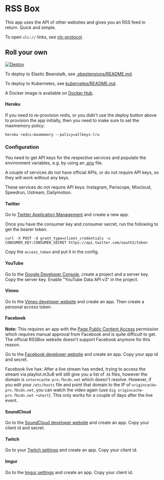 # RSS Box

This app uses the API of other websites and gives you an RSS feed in return. Quick and simple.

To open `vlc://` links, see [vlc-protocol](https://github.com/stefansundin/vlc-protocol).


## Roll your own

[![Deploy](https://www.herokucdn.com/deploy/button.png)](https://heroku.com/deploy?template=https://github.com/pawelorzech/rssbox)

To deploy to Elastic Beanstalk, see [.ebextensions/README.md](.ebextensions/README.md).

To deploy to Kubernetes, see [kubernetes/README.md](kubernetes/README.md).

A Docker image is available on [Docker Hub](https://hub.docker.com/r/stefansundin/rssbox).

#### Heroku

If you need to re-provision redis, or you didn't use the deploy button above to provision the app initially, then you need to make sure to set the maxmemory policy:

```
heroku redis:maxmemory --policy=allkeys-lru
```

### Configuration

You need to get API keys for the respective services and populate the environment variables, e.g. by using an [.env](.env.example) file.

A couple of services do not have official APIs, or do not require API keys, so they will work without any keys.

These services do not require API keys: Instagram, Periscope, Mixcloud, Speedrun, Ustream, Dailymotion.

#### Twitter

Go to [Twitter Application Management](https://apps.twitter.com/) and create a new app.

Once you have the consumer key and consumer secret, run the following to get the bearer token.

```
curl -X POST -d grant_type=client_credentials -u CONSUMER_KEY:CONSUMER_SECRET https://api.twitter.com/oauth2/token
```

Copy the `access_token` and put it in the config.

#### YouTube

Go to the [Google Developer Console](https://console.developers.google.com/), create a project and a server key. Copy the server key. Enable "YouTube Data API v3" in the project.

#### Vimeo

Go to the [Vimeo developer website](https://developer.vimeo.com/apps) and create an app. Then create a personal access token.

#### Facebook

**Note:** This requires an app with the [Page Public Content Access](https://developers.facebook.com/docs/apps/review/feature#reference-PAGES_ACCESS) permission which requires manual approval from Facebook and is quite difficult to get. The official RSSBox website doesn't support Facebook anymore for this reason.

Go to the [Facebook developer website](https://developers.facebook.com/) and create an app. Copy your app id and secret.

Facebook live hax: After a live stream has ended, trying to access the stream via playlist.m3u8 will still give you a list of .ts files, however the domain is `interncache-prn.fbcdn.net` which doesn't resolve. However, if you edit your `/etc/hosts` file and point that domain to the IP of `origincache-prn.fbcdn.net`, you can watch the video again (use `dig origincache-prn.fbcdn.net +short`). This only works for a couple of days after the live event.

#### SoundCloud

Go to the [SoundCloud developer website](https://soundcloud.com/you/apps) and create an app. Copy your client id and secret.

#### Twitch

Go to your [Twitch settings](https://www.twitch.tv/settings/connections) and create an app. Copy your client id.

#### Imgur

Go to the [Imgur settings](https://imgur.com/account/settings/apps) and create an app. Copy your client id.
